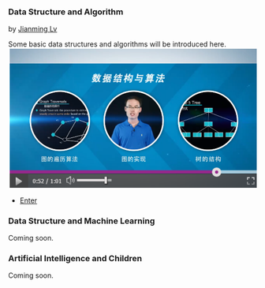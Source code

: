 ### Data Structure and Algorithm

by [Jianming Lv](jmlv.html)

Some basic data structures and algorithms will be introduced here.
![mooc](mooc.png)
- [Enter](http://scut.xuetangx.com/courses/course-v1:scut+145055+2016_T1/about)

### Data Structure and Machine Learning

Coming soon.

### Artificial Intelligence and Children

Coming soon.